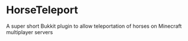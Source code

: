HorseTeleport
=============

A super short Bukkit plugin to allow teleportation of horses on Minecraft multiplayer servers 
